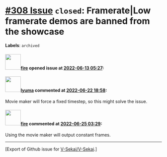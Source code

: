 # [\#308 Issue](https://github.com/V-Sekai/V-Sekai/issues/308) `closed`: Framerate|Low framerate demos are banned from the showcase
**Labels**: `archived`


#### <img src="https://avatars.githubusercontent.com/u/32321?u=c2e06a3d2b49a467aa907e54aa259516440267cc&v=4" width="50">[fire](https://github.com/fire) opened issue at [2022-06-13 05:27](https://github.com/V-Sekai/V-Sekai/issues/308):



#### <img src="https://avatars.githubusercontent.com/u/39946030?v=4" width="50">[lyuma](https://github.com/lyuma) commented at [2022-06-22 18:58](https://github.com/V-Sekai/V-Sekai/issues/308#issuecomment-1163494324):

Movie maker will force a fixed timestep, so this might solve the issue.

#### <img src="https://avatars.githubusercontent.com/u/32321?u=c2e06a3d2b49a467aa907e54aa259516440267cc&v=4" width="50">[fire](https://github.com/fire) commented at [2022-06-25 03:29](https://github.com/V-Sekai/V-Sekai/issues/308#issuecomment-1166181859):

Using the movie maker will output constant frames.


-------------------------------------------------------------------------------



[Export of Github issue for [V-Sekai/V-Sekai](https://github.com/V-Sekai/V-Sekai).]
